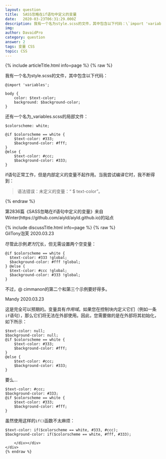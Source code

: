 ```yaml
---
layout: question
title:  SASS忽略在if语句中定义的变量
date:   2020-03-23T06:31:29.000Z
description: 我有一个名为style.scss的文件，其中包含以下代码：\`import 'variables';body {    color  $text-...
img: 
author: DavaidPro
category: question
answer: 2
tags: 变量 CSS
topic: CSS
---
```

<div class="article-root">
  <div class="article">
    {% include articleTitle.html info=page %}
    {% raw %}
    <div class="article-content"><p><font style="vertical-align: inherit;"><font style="vertical-align: inherit;">我有一个名为style.scss的文件，其中包含以下代码：</font></font></p>

<pre><code>@import 'variables';<font></font>
<font></font>
body {<font></font>
    color: $text-color;<font></font>
    background: $background-color;<font></font>
}<font></font>
</code></pre>

<p><font style="vertical-align: inherit;"><font style="vertical-align: inherit;">还有一个名为_variables.scss的局部文件：</font></font></p>

<pre><code>$colorscheme: white;<font></font>
<font></font>
@if $colorscheme == white {<font></font>
    $text-color: #333;<font></font>
    $background-color: #fff;<font></font>
}<font></font>
@else {<font></font>
    $text-color: #ccc;<font></font>
    $background-color: #333;<font></font>
}<font></font>
</code></pre>

<p><font style="vertical-align: inherit;"><font style="vertical-align: inherit;">if语句正常工作，但是内部定义的变量不起作用。</font><font style="vertical-align: inherit;">当我尝试编译它时，我不断得到：</font></font></p>

<blockquote>
  <p><font style="vertical-align: inherit;"><font style="vertical-align: inherit;">语法错误：未定义的变量：“ $ text-color”。</font></font></p>
</blockquote></div>
    {% endraw %}
  </div>
  <p class="winter_mark">第2836篇《SASS忽略在if语句中定义的变量》来自Winter(https://github.com/aiyld/aiyld.github.io)的站点</p>
  <div class="discuss-wrapper">
    {% include discussTitle.html info=page %}
    {% raw %}
    <div class="discuss-list">
    <div class="discuss-item">
        <div class="discuss-parent">
          <div class="discuss-meta">
            <span class="discuss-user">GilTony泡芙</span>
            <span class="discuss-time">2020.03.23</span>
          </div>
          <div class="discuss-comment"><p><font style="vertical-align: inherit;"><font style="vertical-align: inherit;">尽管此示例</font></font><em><font style="vertical-align: inherit;"><font style="vertical-align: inherit;">更为</font></font></em><font style="vertical-align: inherit;"><font style="vertical-align: inherit;">冗长，但无需设置两个空变量：</font></font></p>

<pre><code>@if $colorscheme == white {<font></font>
  $text-color: #333 !global;<font></font>
  $background-color: #fff !global;<font></font>
} @else {<font></font>
  $text-color: #ccc !global;<font></font>
  $background-color: #333 !global;<font></font>
}<font></font>
</code></pre>

<p><font style="vertical-align: inherit;"><font style="vertical-align: inherit;">不过，@ cimmanon的第二个和第三个示例要好得多。</font></font></p></div>
        </div></div><div class="discuss-item">
        <div class="discuss-parent">
          <div class="discuss-meta">
            <span class="discuss-user">Mandy</span>
            <span class="discuss-time">2020.03.23</span>
          </div>
          <div class="discuss-comment"><p><font style="vertical-align: inherit;"><font style="vertical-align: inherit;">这是完全可以预期的。</font><font style="vertical-align: inherit;">变量具有</font></font><em><font style="vertical-align: inherit;"><font style="vertical-align: inherit;">作用域</font></font></em><font style="vertical-align: inherit;"><font style="vertical-align: inherit;">。</font><font style="vertical-align: inherit;">如果您在控制块内定义它们（例如一条</font></font><code>if</code><font style="vertical-align: inherit;"><font style="vertical-align: inherit;">语句），那么它们将无法在外部使用。</font><font style="vertical-align: inherit;">因此，您需要做的是在外部将其初始化，如下所示：</font></font></p>

<pre><code>$text-color: null;<font></font>
$background-color: null;<font></font>
@if $colorscheme == white {<font></font>
    $text-color: #333;<font></font>
    $background-color: #fff;<font></font>
}<font></font>
@else {<font></font>
    $text-color: #ccc;<font></font>
    $background-color: #333;<font></font>
}<font></font>
</code></pre>

<p><font style="vertical-align: inherit;"><font style="vertical-align: inherit;">要么...</font></font></p>

<pre><code>$text-color: #ccc;<font></font>
$background-color: #333;<font></font>
@if $colorscheme == white {<font></font>
    $text-color: #333;<font></font>
    $background-color: #fff;<font></font>
}<font></font>
</code></pre>

<p><font style="vertical-align: inherit;"><font style="vertical-align: inherit;">虽然使用这样的</font></font><code>if()</code><font style="vertical-align: inherit;"><font style="vertical-align: inherit;">函数</font><font style="vertical-align: inherit;">不太麻烦</font><font style="vertical-align: inherit;">：</font></font></p>

<pre><code>$text-color: if($colorscheme == white, #333, #ccc);<font></font>
$background-color: if($colorscheme == white, #fff, #333);<font></font>
</code></pre></div>
        </div></div>
    </div>
    {% endraw %}
  </div>
<div>
